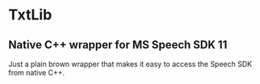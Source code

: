 # TxtLib
Native C++ wrapper for MS Speech SDK 11
---------------------------------------------
Just a plain brown wrapper that makes it easy to access the Speech SDK from native C++.
